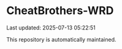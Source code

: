 # CheatBrothers-WRD

Last updated: 2025-07-13 05:22:51

This repository is automatically maintained.
